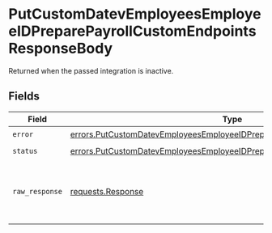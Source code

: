# PutCustomDatevEmployeesEmployeeIDPreparePayrollCustomEndpointsResponseBody

Returned when the passed integration is inactive.


## Fields

| Field                                                                                                                                                                      | Type                                                                                                                                                                       | Required                                                                                                                                                                   | Description                                                                                                                                                                |
| -------------------------------------------------------------------------------------------------------------------------------------------------------------------------- | -------------------------------------------------------------------------------------------------------------------------------------------------------------------------- | -------------------------------------------------------------------------------------------------------------------------------------------------------------------------- | -------------------------------------------------------------------------------------------------------------------------------------------------------------------------- |
| `error`                                                                                                                                                                    | [errors.PutCustomDatevEmployeesEmployeeIDPreparePayrollCustomEndpointsError](../../models/errors/putcustomdatevemployeesemployeeidpreparepayrollcustomendpointserror.md)   | :heavy_check_mark:                                                                                                                                                         | N/A                                                                                                                                                                        |
| `status`                                                                                                                                                                   | [errors.PutCustomDatevEmployeesEmployeeIDPreparePayrollCustomEndpointsStatus](../../models/errors/putcustomdatevemployeesemployeeidpreparepayrollcustomendpointsstatus.md) | :heavy_check_mark:                                                                                                                                                         | N/A                                                                                                                                                                        |
| `raw_response`                                                                                                                                                             | [requests.Response](https://requests.readthedocs.io/en/latest/api/#requests.Response)                                                                                      | :heavy_minus_sign:                                                                                                                                                         | Raw HTTP response; suitable for custom response parsing                                                                                                                    |
